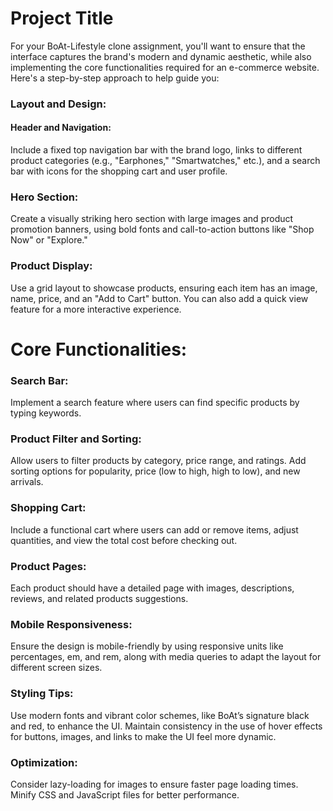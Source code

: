 <h1>Project Title</h1>
For your BoAt-Lifestyle clone assignment, you'll want to ensure that the interface captures the brand's modern and dynamic aesthetic, while also implementing the core functionalities required for an e-commerce website. Here's a step-by-step approach to help guide you:

<h3>Layout and Design:</h3>
     <h4>Header and Navigation:</h4> Include a fixed top navigation bar with the brand logo, links to different product categories (e.g., "Earphones," "Smartwatches," etc.), and a search bar with icons for the shopping cart and user profile.
<h3> Hero Section:</h3> Create a visually striking hero section with large images and product promotion banners, using bold fonts and call-to-action buttons like "Shop Now" or "Explore."
 <h3>Product Display:</h3> Use a grid layout to showcase products, ensuring each item has an image, name, price, and an "Add to Cart" button. You can also add a quick view feature for a more interactive experience.
                     
<h1>Core Functionalities:</h1>

<h3>Search Bar: </h3>Implement a search feature where users can find specific products by typing keywords.
<h3>Product Filter and Sorting:</h3> Allow users to filter products by category, price range, and ratings. Add sorting options for popularity, price (low to high, high to low), and new arrivals.
<h3>Shopping Cart: </h3>Include a functional cart where users can add or remove items, adjust quantities, and view the total cost before checking out.
<h3>Product Pages:</h3> Each product should have a detailed page with images, descriptions, reviews, and related products suggestions.
<h3>Mobile Responsiveness:</h3>Ensure the design is mobile-friendly by using responsive units like percentages, em, and rem, along with media queries to adapt the layout for different screen sizes.
<h3>Styling Tips:</h3>Use modern fonts and vibrant color schemes, like BoAt’s signature black and red, to enhance the UI.
Maintain consistency in the use of hover effects for buttons, images, and links to make the UI feel more dynamic.
<h3>Optimization:</h3>Consider lazy-loading for images to ensure faster page loading times.
Minify CSS and JavaScript files for better performance.
